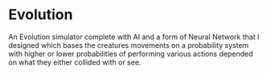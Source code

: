 # Evolution 

An Evolution simulator complete with AI and a form of Neural Network that I designed which bases the creatures movements on a probability system with higher or lower probabilities of performing various actions depended on what they either collided with or see. 

